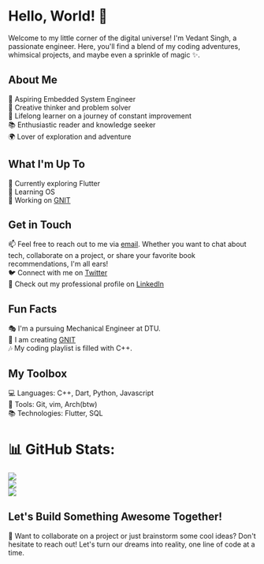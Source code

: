 # Hello, World! 👋

Welcome to my little corner of the digital universe! I'm Vedant Singh, a passionate engineer. Here, you'll find a blend of my coding adventures, whimsical projects, and maybe even a sprinkle of magic ✨.

## About Me

🚀 Aspiring Embedded System Engineer <br>
🎨 Creative thinker and problem solver <br>
🌱 Lifelong learner on a journey of constant improvement <br>
📚 Enthusiastic reader and knowledge seeker <br>
🌍 Lover of exploration and adventure <br>

## What I'm Up To

🔭 Currently exploring Flutter <br>
🌱 Learning OS <br>
💼 Working on [GNIT](https://github.com/vedantsinggh/gnit/)<br>

## Get in Touch

📫 Feel free to reach out to me via [email](mailto:vedantsinggh@gmail.com). Whether you want to chat about tech, collaborate on a project, or share your favorite book recommendations, I'm all ears!<br>
🐦 Connect with me on [Twitter](https://twitter.com/vedantsinggh)<br>
💼 Check out my professional profile on [LinkedIn](https://www.linkedin.com/in/vedantsinggh)<br>

## Fun Facts

🎭 I'm a pursuing Mechanical Engineer at DTU.<br>
🎨 I am creating [GNIT](https://github.com/vedantsinggh/gnit/)<br>
🎶 My coding playlist is filled with C++.<br>

## My Toolbox

💻 Languages: C++, Dart, Python, Javascript<br>
🧰 Tools: Git, vim, Arch(btw)<br>
📚 Technologies: Flutter, SQL<br>

# 📊 GitHub Stats:
![](https://github-readme-stats.vercel.app/api?username=vedantsinggh&theme=highcontrast&hide_border=false&include_all_commits=true&count_private=true)<br/>
![](https://github-readme-streak-stats.herokuapp.com/?user=vedantsinggh&theme=highcontrast&hide_border=false)<br/>
![](https://github-readme-stats.vercel.app/api/top-langs/?username=vedantsinggh&theme=highcontrast&hide_border=false&include_all_commits=true&count_private=true&layout=compact)<br>

## Let's Build Something Awesome Together!

🚀 Want to collaborate on a project or just brainstorm some cool ideas? Don't hesitate to reach out! Let's turn our dreams into reality, one line of code at a time.<br>
